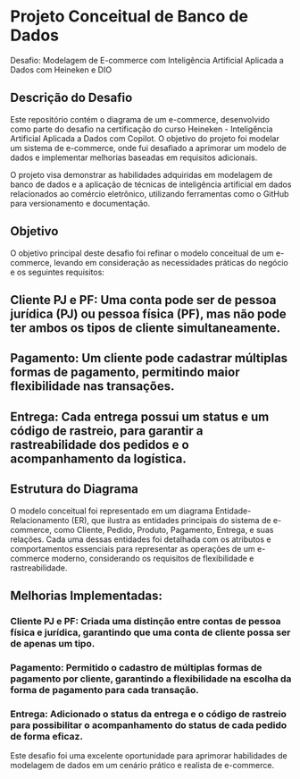 # Projeto Conceitual de Banco de Dados 
Desafio: Modelagem de E-commerce com Inteligência Artificial Aplicada a Dados com Heineken e DIO


## Descrição do Desafio
Este repositório contém o diagrama de um e-commerce, desenvolvido como parte do desafio na certificação do curso Heineken - Inteligência Artificial Aplicada a Dados com Copilot. O objetivo do projeto foi modelar um sistema de e-commerce, onde fui desafiado a aprimorar um modelo de dados e implementar melhorias baseadas em requisitos adicionais.

O projeto visa demonstrar as habilidades adquiridas em modelagem de banco de dados e a aplicação de técnicas de inteligência artificial em dados relacionados ao comércio eletrônico, utilizando ferramentas como o GitHub para versionamento e documentação.

## Objetivo
O objetivo principal deste desafio foi refinar o modelo conceitual de um e-commerce, levando em consideração as necessidades práticas do negócio e os seguintes requisitos:

## Cliente PJ e PF: Uma conta pode ser de pessoa jurídica (PJ) ou pessoa física (PF), mas não pode ter ambos os tipos de cliente simultaneamente.

## Pagamento: Um cliente pode cadastrar múltiplas formas de pagamento, permitindo maior flexibilidade nas transações.

## Entrega: Cada entrega possui um status e um código de rastreio, para garantir a rastreabilidade dos pedidos e o acompanhamento da logística.

## Estrutura do Diagrama
O modelo conceitual foi representado em um diagrama Entidade-Relacionamento (ER), que ilustra as entidades principais do sistema de e-commerce, como Cliente, Pedido, Produto, Pagamento, Entrega, e suas relações. Cada uma dessas entidades foi detalhada com os atributos e comportamentos essenciais para representar as operações de um e-commerce moderno, considerando os requisitos de flexibilidade e rastreabilidade.

## Melhorias Implementadas:

### Cliente PJ e PF: Criada uma distinção entre contas de pessoa física e jurídica, garantindo que uma conta de cliente possa ser de apenas um tipo.

### Pagamento: Permitido o cadastro de múltiplas formas de pagamento por cliente, garantindo a flexibilidade na escolha da forma de pagamento para cada transação.

### Entrega: Adicionado o status da entrega e o código de rastreio para possibilitar o acompanhamento do status de cada pedido de forma eficaz.

Este desafio foi uma excelente oportunidade para aprimorar habilidades de modelagem de dados em um cenário prático e realista de e-commerce.

